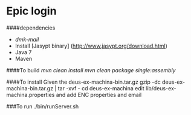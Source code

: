 Epic login
====================

####dependencies
* _dmk-mail_
* Install [Jasypt binary] (http://www.jasypt.org/download.html)
* Java 7
* Maven

####To build
_mvn clean install_
_mvn clean package single:assembly_

####To install
Given the deus-ex-machina-bin.tar.gz
  gzip -dc deus-ex-machina-bin.tar.gz | tar -xvf -
  cd deus-ex-machina
  edit lib/deus-ex-machina.properties and add ENC properties and email


###To run
  ./bin/runServer.sh
